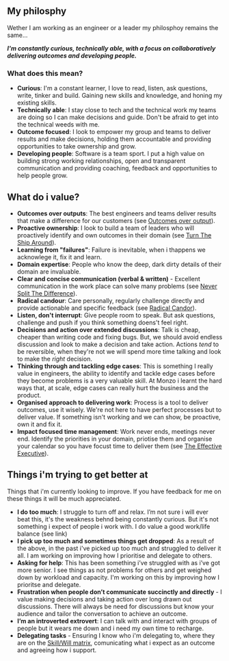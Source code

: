 ## My philosphy
Wether I am working as an engineer or a leader my philosphoy remains the same...

_**I'm constantly curious, technically able, with a focus on collaboratively delivering outcomes and developing people.**_

### What does this mean? 
- **Curious**: I'm a constant learner, I love to read, listen, ask questions, write, tinker and build. Gaining new skills and knowledge, and honing my existing skills.
- **Technically able**: I stay close to tech and the technical work my teams are doing so I can make decisions and guide. Don't be afraid to get into the technical weeds with me.
- **Outcome focused**: I look to empower my group and teams to deliver results and make decisions, holding them accountable and providing opportunities to take ownership and grow.
- **Developing people**: Software is a team sport. I put a high value on building strong working relationships, open and transparent communication and providing coaching, feedback and opportunities to help people grow. 

## What do i value?
- **Outcomes over outputs**: The best engineers and teams deliver results that make a difference for our customers (see [Outcomes over output]()).
- **Proactive ownership**: I look to build a team of leaders who will proactively identify and own outcomes in their domain (see [Turn The Ship Around](https://candost.blog/books/turn-the-ship-around-summary-book-chapter-notes/)).
- **Learning from "failures"**: Failure is inevitable, when i thappens we acknowlege it, fix it and learn.
- **Domain expertise**: People who know the deep, dark dirty details of their domain are invaluable. 
- **Clear and concise communication (verbal & written)** - Excellent communication in the work place can solve many problems (see [Never Split The Difference]()).
- **Radical candour**: Care personally, regularly challenge directly and provide actionable and specific feedback (see [Radical Candor]()).
- **Listen, don't interrupt**: Give people room to speak. But ask questions, challenge and push if you think something doens't feel right.
- **Decisions and action over extended discussions**: Talk is cheap, cheaper than writing code and fixing bugs. But, we should avoid endless discussion and look to make a decision and take action. Actions _tend_ to be reversible, when they're not we will spend more time talking and look to make the _right_ decision. 
- **Thinking through and tackling edge cases**: This is something I really value in engineers, the ability to identify and tackle edge cases before they become problems is a very valuable skill. At Monzo i learnt the hard ways that, at scale, edge cases can really hurt the business and the product.
- **Organised approach to delivering work**: Process is a tool to deliver outcomes, use it wisely. We're not here to have perfect processes but to deliver value. If something isn't working and we can show, be proactive, own it and fix it.
- **Impact focused time management**: Work never ends, meetings never end. Identify the priorities in your domain, priotise them and organise your calendar so you have focust time to deliver them (see [The Effective Executive](https://medium.com/power-books/the-effective-executive-by-peter-drucker-9b84c62bd94c)).

## Things i'm trying to get better at
Things that i'm currently looking to improve. If you have feedback for me on these things it will be much appreciated.
- **I do too much**: I struggle to turn off and relax. I’m not sure i will ever beat this, it's the weakness behnd being constantly curious. But it's not something i expect of people i work with. I do value a good work/life balance (see link)
- **I pick up too much and sometimes things get dropped**: As a result of the above, in the past i've picked up too much and struggled to deliver it all. I am working on improving how I prioritise and delegate to others.
- **Asking for help**: This has been something i’ve struggled with as i’ve got more senior. I see things as not problems for others and get weighed down by workload and capacity. I'm working on this by improving how I prioritse and delegate.
- **Frustration when people don’t communicate succinctly and directly** - I value making decisions and taking action over long drawn out discussions. There will always be need for discussions but know your audience and tailor the conversation to achieve an outcome. 
- **I’m an introverted extrovert**: I can talk with and interact with groups of people but it wears me down and i need my own time to recharge.
- **Delegating tasks** - Ensuring I know who i'm delegating to, where they are on the [Skill/Will matrix](https://www.bitesizelearning.co.uk/resources/skill-will-matrix-leadership-style), comunicating what i expect as an outcome and agreeing how i support.
